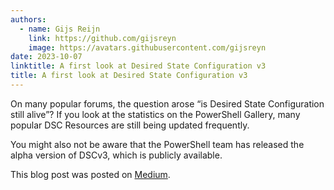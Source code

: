 ```yaml
---
authors:
  - name: Gijs Reijn
    link: https://github.com/gijsreyn
    image: https://avatars.githubusercontent.com/gijsreyn
date: 2023-10-07
linktitle: A first look at Desired State Configuration v3
title: A first look at Desired State Configuration v3
---
```


On many popular forums, the question arose “is Desired State Configuration still alive”? If you look at the statistics on the PowerShell Gallery, many popular DSC Resources are still being updated frequently.

You might also not be aware that the PowerShell team has released the alpha version of DSCv3, which is publicly available.

This blog post was posted on [Medium](https://medium.com/@gijsreijn/a-first-look-at-desired-state-configuration-v3-379ee8181d6a).


